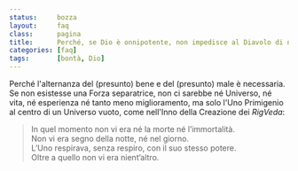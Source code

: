 ```yaml
---
status:     bozza
layout:     faq
class:      pagina
title:      Perché, se Dio è onnipotente, non impedisce al Diavolo di nuocere?
categories: [faq]
tags:       [bontà, Dio]
---
```


Perché l'alternanza del (presunto) bene e del (presunto) male è necessaria. 
Se non esistesse una Forza separatrice, non ci sarebbe né Universo, né vita, né esperienza né tanto meno miglioramento, ma solo l'Uno
Primigenio al centro di un Universo vuoto, come nell'Inno della Creazione dei *RigVeda*:

<blockquote>
    In quel momento non vi era n&eacute; la morte n&eacute; l&#8217;immortalit&agrave;.<br />
    Non vi era segno della notte, n&eacute; nel giorno.<br />
    L&#8217;Uno respirava, senza respiro, con il suo stesso potere.<br />
    Oltre a quello non vi era nient&#8217;altro.<br />
</blockquote>
